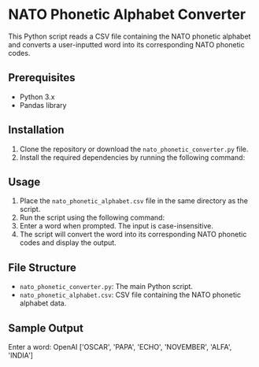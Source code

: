 # NATO Phonetic Alphabet Converter

This Python script reads a CSV file containing the NATO phonetic alphabet and converts a user-inputted word into its corresponding NATO phonetic codes.

## Prerequisites

- Python 3.x
- Pandas library

## Installation

1. Clone the repository or download the `nato_phonetic_converter.py` file.
2. Install the required dependencies by running the following command:

## Usage

1. Place the `nato_phonetic_alphabet.csv` file in the same directory as the script.
2. Run the script using the following command:
3. Enter a word when prompted. The input is case-insensitive.
4. The script will convert the word into its corresponding NATO phonetic codes and display the output.

## File Structure

- `nato_phonetic_converter.py`: The main Python script.
- `nato_phonetic_alphabet.csv`: CSV file containing the NATO phonetic alphabet data.

## Sample Output

Enter a word: OpenAI
['OSCAR', 'PAPA', 'ECHO', 'NOVEMBER', 'ALFA', 'INDIA']
